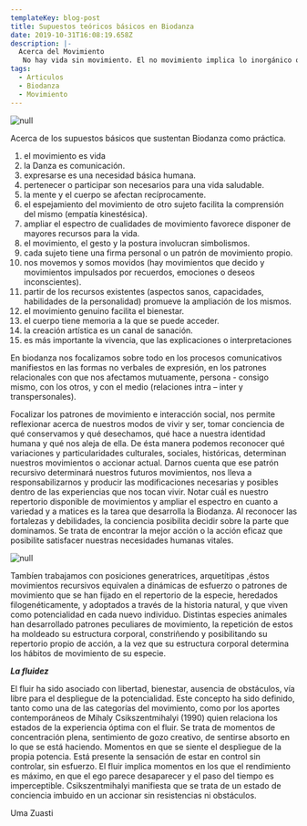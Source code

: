 ```yaml
---
templateKey: blog-post
title: Supuestos teóricos básicos en Biodanza
date: 2019-10-31T16:08:19.658Z
description: |-
  Acerca del Movimiento 
   No hay vida sin movimiento. El no movimiento implica lo inorgánico o la muerte. Somos seres auto-movientes. Nos movemos desde una fuerza interior que nos impulsa. En este sentido somos autónomos. También nos pueden mover como a cualquier otro tipo de cuerpo. Llegamos a decidir algunos de nuestros movimientos a la vez que somos movidos, por las fuerzas del “ello”.
tags:
  - Articulos
  - Biodanza
  - Movimiento
---
```

![null](/img/dattatreya-patra-roghbrtrg28-unsplash.jpg)

Acerca de los supuestos básicos que sustentan Biodanza como práctica.

1. el movimiento es vida 
2. la Danza es comunicación. 
3. expresarse es una necesidad básica humana. 
4. pertenecer o participar son necesarios para una vida saludable. 
5. la mente y el cuerpo se afectan recíprocamente. 
6. el espejamiento del movimiento de otro sujeto facilita la comprensión del mismo (empatía kinestésica). 
7. ampliar el espectro de cualidades de movimiento favorece disponer de mayores recursos para la vida. 
8. el movimiento, el gesto y la postura involucran simbolismos. 
9. cada sujeto tiene una firma personal o un patrón de movimiento propio. 
10. nos movemos y somos movidos (hay movimientos que decido y movimientos impulsados por recuerdos, emociones o deseos inconscientes). 
11. partir de los recursos existentes (aspectos sanos, capacidades, habilidades de la personalidad) promueve la ampliación de los mismos. 
12. el movimiento genuino facilita el bienestar. 
13. el cuerpo tiene memoria a la que se puede acceder. 
14. la creación artística es un canal de sanación. 
15. es más importante la vivencia, que las explicaciones o interpretaciones

En biodanza nos  focalizamos sobre todo en los procesos comunicativos manifiestos en las formas no verbales de expresión, en los patrones relacionales con que nos afectamos mutuamente, persona - consigo mismo,  con los otros, y con el medio (relaciones intra – inter y transpersonales). 

Focalizar los patrones de movimiento e interacción social, nos permite reflexionar acerca de nuestros modos de vivir y ser, tomar conciencia de qué conservamos y qué desechamos, qué hace a nuestra identidad humana y qué nos aleja de ella. De ésta manera podemos reconocer qué variaciones y particularidades culturales, sociales, históricas, determinan nuestros movimientos o accionar actual. Darnos cuenta que ese patrón recursivo determinará nuestros futuros movimientos, nos lleva a responsabilizarnos y producir las modificaciones necesarias y posibles dentro de las experiencias que nos tocan vivir. Notar cuál es nuestro repertorio disponible de movimientos y ampliar el espectro en cuanto a variedad y a matices es la tarea que desarrolla la Biodanza. Al reconocer las fortalezas y debilidades, la conciencia posibilita decidir sobre la parte que dominamos. Se trata de encontrar la mejor acción o la acción eficaz que posibilite satisfacer nuestras necesidades humanas vitales. 

![null](/img/dattatreya-patra-roghbrtrg28-unsplash.jpg)

Tambíen trabajamos con posiciones generatrices, arquetítipas ,éstos movimientos recursivos equivalen a dinámicas de esfuerzo o patrones de movimiento que se han fijado en el repertorio de la especie, heredados filogenéticamente, y adoptados a través de la historia natural, y que viven como potencialidad en cada nuevo individuo. Distintas especies animales han desarrollado patrones peculiares de movimiento, la repetición de estos ha moldeado su estructura corporal, constriñendo y posibilitando su repertorio propio de acción, a la vez que su estructura corporal determina los hábitos de movimiento de su especie.  

_**La fluidez**_

El fluir ha sido asociado con libertad, bienestar, ausencia de obstáculos, vía libre para el despliegue de la potencialidad. Este concepto ha sido definido, tanto como una de las categorías del movimiento, como por los aportes contemporáneos de Mihaly Csikszentmihalyi (1990) quien relaciona los estados de la experiencia óptima con el fluir. Se trata de momentos de concentración plena, sentimiento de gozo creativo, de sentirse absorto en lo que se está haciendo. Momentos en que se siente el despliegue de la propia potencia. Está presente la sensación de estar en control sin controlar, sin esfuerzo. El fluir implica momentos en los que el rendimiento es máximo, en que el ego parece desaparecer y el paso del tiempo es imperceptible. Csikszentmihalyi manifiesta que se trata de un estado de conciencia imbuido en un accionar sin resistencias ni obstáculos.

Uma Zuasti
